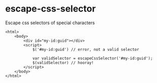 # escape-css-selector

Escape css selectors of special characters

```
<html>
    <body>
        <div id="my-id:guid"></div>
        <script>
            $('#my-id:guid') // error, not a valid selector

            var validSelector = escapeCssSelector('#my-id:guid');
            $(validSelector) // hooray!
        </script>
    </body>
</html>
```